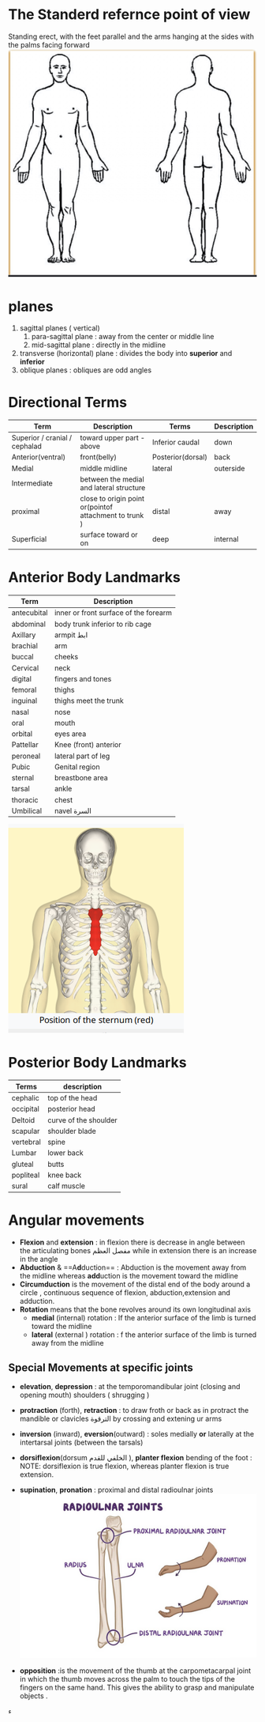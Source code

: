 # The Standerd refernce point of view 
Standing erect, with the feet parallel and the arms hanging at the sides with the palms facing forward 
![|400](Medical%20School/First%20year/anatomy/Resources/Pasted%20image%2020231113230602.png)

# planes 
1. sagittal planes ( vertical) 
	1. para-sagittal plane : away from the center or middle line  
	2. mid-sagittal plane : directly in the midline 
2. transverse (horizontal) plane : divides the body into **superior**  and **inferior** 
3. oblique planes : obliques are odd angles 

# Directional Terms 
| Term                          | Description                                            | Terms             | Description |
| ----------------------------- | ------------------------------------------------------ | ----------------- | ----------- |
| Superior / cranial / cephalad | toward upper part - above                              | Inferior caudal   | down        |
| Anterior(ventral)             | front(belly)                                           | Posterior(dorsal) | back        |
| Medial                        | middle midline                                         | lateral           | outerside   |
| Intermediate                  | between the medial and lateral structure               |                   |             |
| proximal                      | close to origin point or(pointof attachment to trunk ) | distal            | away        |
| Superficial                   | surface toward or on                                   | deep              | internal    |

# Anterior Body Landmarks

| Term        | Description                           |
| ----------- | ------------------------------------- |
| antecubital | inner or front surface of the forearm |
| abdominal   | body trunk inferior to rib cage       |
| Axillary    | armpit ابط                            |
| brachial    | arm                                   |
| buccal      | cheeks                                |
| Cervical    | neck                                  |
| digital     | fingers and tones                     |
| femoral     | thighs                                |
| inguinal    | thighs meet the trunk                 |
| nasal       | nose                                  |
| oral        | mouth                                 |
| orbital     | eyes area                             |
| Pattellar   | Knee (front) anterior                 |
| peroneal    | lateral part of leg                   |
| Pubic       | Genital region                        |
| sternal     | breastbone area                       |
| tarsal      | ankle                                 |
| thoracic    | chest                                 |
| Umbilical   | navel السرة                           |

![|200](Medical%20School/First%20year/anatomy/Resources/Pasted%20image%2020231114195119.png)

# Posterior Body Landmarks 
| Terms     | description           |
| --------- | --------------------- |
| cephalic  | top of the head       |
| occipital | posterior head        |
| Deltoid   | curve of the shoulder |
| scapular  | shoulder blade        |
| vertebral | spine                 | 
| Lumbar    | lower back            |
| gluteal   | butts                 |
| popliteal | knee back             |
| sural     | calf muscle           |


# Angular movements 
-  **Flexion** and **extension** : in flexion there is decrease in angle between the articulating bones مفصل العظم while in extension there is an increase in the angle
- **Abduction** & ==A**d**duction== :  Abduction is the movement away from the midline whereas **add**uction is the movement toward the midline 
- **Circumduction** is the movement of the distal end of the body around a circle , continuous sequence of flexion, abduction,extension and adduction.
- **Rotation** means that the bone revolves around its own longitudinal axis
	- **medial** (internal) rotation : If the anterior surface of the limb is turned toward the midline
	- **lateral** (external ) rotation : f the anterior surface of the limb is turned away from the midline

## Special Movements at specific joints 
- **elevation**, **depression** : at the temporomandibular joint (closing and opening mouth) shoulders ( shrugging )
- **protraction** (forth), **retraction** : to draw froth or back as in protract the mandible or clavicles الترقوة  by crossing and extening ur arms 
- **inversion**  (inward), **eversion**(outward) :  soles medially **or** laterally  at the intertarsal joints (between the tarsals)
- **dorsiflexion**(dorsum الخلفي للقدم ), **planter flexion** bending of the foot :
	NOTE: dorsiflexion is true flexion, whereas planter flexion is true extension.
	
-  **supination**, **pronation** : proximal and distal radioulnar joints ![|400](Medical%20School/First%20year/anatomy/Resources/Pasted%20image%2020231114213602.png)
- **opposition** :is the movement of the thumb at the carpometacarpal joint in which the thumb moves across the palm to touch the tips of the fingers on the same hand. This gives the ability to grasp and manipulate objects .

ء